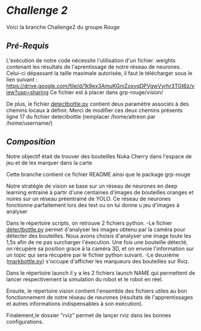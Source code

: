 # _Challenge 2_

Voici la branche Challenge2 du groupe Rouge

## _Pré-Requis_

L'exécution de notre code nécessite l'utilisation d'un fichier .weights contenant les résultats de l'aprentissage de notre réseau de neurones. 
Celui-ci dépassant la taille maximale autorisée, il faut le télécharger sous le lien suivant : https://drive.google.com/file/d/1k9ex3AmuKGmZoxvqDPVgwVyrhr3TGt6z/view?usp=sharing
Ce fichier est à placer dans grp-rouge/vision/

De plus,  le fichier [detectbottle.py](https://github.com/hugovanhille/LARM-Groupe_Rouge/blob/challenge2/grp-rouge/scripts/detectbottle.py) contient deux paramètre associés à des chemins locaux à définir. Merci de modifier ces deux chemins présents ligne 17 du fichier detectbottle (remplacer /home/altreon par /home/username/)

## _Composition_

Notre objectif était de trouver des bouteilles Nuka Cherry dans l'espace de jeu et de les marquer dans la carte

Cette branche contient ce fichier README ainsi que le package grp-rouge

Notre stratégie de vision se base sur un réseau de neurones en deep learning entrainé à partir d'une centaines d'images de bouteilles oranges et noires sur un réseau préentrainé de YOLO. 
Ce réseau de neurones fonctionne parfaitement lors des test ou on lui donne u jeu d'images à analyser

Dans le répertoire scripts, on retrouve  2 fichiers python.
-Le fichier [detectbottle.py](https://github.com/hugovanhille/LARM-Groupe_Rouge/blob/challenge2/grp-rouge/scripts/detectbottle.py) permet d'analyser les images obtenu par la caméra pour détecter des bouteilles. Nous avons choisis d'analyser une image toute les 1,5s afin de ne pas surcharger l'éxecution.
 Une fois une bouteille détecté, on récupère sa position grace à la caméra 3D, et on envoie l'information sur un topic qui sera récupére par le fichier python suivant.
-Le deuxième ([markbottle.py](https://github.com/hugovanhille/LARM-Groupe_Rouge/blob/challenge2/grp-rouge/scripts/markbottle.py)) s'occupe d'afficher les marqueurs des bouteilles sur Rviz.

Dans le répertoire launch il y a les 2 fichiers launch NAME qui permettent de lancer respectivement la simulation du robot et le robot en réel.

Ensuite, le répertoire vision contient l'ensemble des fichiers utiles au bon fonctionnement de notre réseau de neurones (résultats de l'apprentissages et autres informations indispensables à son exécution).

Finalement,le dossier "rviz"  permet de lançer rviz dans les bonnes configurations.
